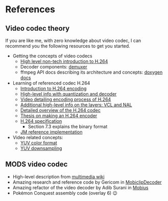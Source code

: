 # References

## Video codec theory

If you are like me, with zero knowledge about video codec, I can recommend you
the following resources to get you started.

- Getting the concepts of video codecs
  - [High level non-tech introduction to H.264](https://www.youtube.com/watch?v=PmoEsPWEdOA)
  - Decoder components:
    [demuxer](<https://en.wikipedia.org/wiki/Demultiplexer_(media_file)>)
  - ffmpeg API docs describing its architecture and concepts:
    [doxygen docs](http://ffmpeg.org/doxygen/trunk/group__libavf.html)
- Learning of referenced codec H.264
  - [Introduction to H.264 encoding](https://www.gumlet.com/learn/what-is-h264/)
  - [High-level info with quantization and decoder](https://www.vcodex.com/an-overview-of-h264-advanced-video-coding/)
  - [Video detailing encoding process of H.264](https://www.youtube.com/watch?v=ZXXDXZfEcAQ)
  - [Additional high-level info on the layers: VCL and NAL](https://membrane.stream/learn/h264)
  - [Detailed overview of the H.264 codec](http://ip.hhi.de/imagecom_G1/assets/pdfs/csvt_overview_0305.pdf)
  - [Thesis on making an H.264 encoder](https://research.sabanciuniv.edu/id/eprint/8308/)
  - [H.264 specification](https://www.itu.int/rec/T-REC-H.264-202108-I/en)
    - Section 7.3 explains the binary format
  - [JM reference implementation](https://vcgit.hhi.fraunhofer.de/jvet/JM)
- Video related concepts:
  - [YUV color format](https://learn.microsoft.com/en-us/windows/win32/medfound/about-yuv-video)
  - [YUV downsampling](https://learn.microsoft.com/en-us/windows/win32/medfound/recommended-8-bit-yuv-formats-for-video-rendering)

## MODS video codec

- High-level description from
  [multimedia wiki](https://wiki.multimedia.cx/index.php/Mobiclip_Video_Codec)
- Amazing research and reference code by Gericom in
  [MobiclipDecoder](https://github.com/Gericom/MobiclipDecoder)
- Amazing refactor of the video decoder by Adib Surani in
  [Mobius](https://github.com/AdibSurani/Mobius)
- Pokémon Conquest assembly code (overlay 6) 😉

